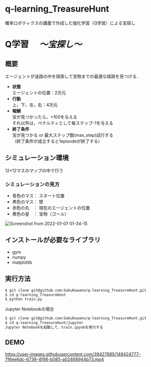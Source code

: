 # q-learning_TreasureHunt
確率ロボティクスの講義で作成した強化学習（Q学習）による宝探し

# Q学習 　*〜宝探し〜*
## 概要
エージェントが迷路の中を探索して宝物までの最適な経路を見つける．  
- **状態**  
エージェントの位置：2次元
- **行動**  
上，下，左，右：4次元
- **報酬**  
宝が見つかったら，+100を与える  
それ以外は，ペナルティとして毎ステップ-1を与える
- **終了条件**  
宝が見つかる or 最大ステップ数(max_step)試行する  
（終了条件が成立すると1episodeが終了する）

## シミュレーション環境
12×12マスのマップの中で行う  

### シミュレーションの見方
- 青色のマス： スタート位置
- 黒色のマス： 壁
- 赤色の丸　： 現在のエージェントの位置
- 黄色の星　： 宝物（ゴール）
  
![Screenshot from 2022-01-07 01-34-15](https://user-images.githubusercontent.com/39427885/148420344-31e1a48e-0ddc-4d5f-a089-6ff9702de29e.png)

## インストールが必要なライブラリ
- gym
- numpy
- matplotlib

## 実行方法
```bash
$ git clone git@github.com:GakuKuwano/q-learning_TreasureHunt.git
$ cd q-learning_TreasureHunt
$ python train.py
```
Jupyter Notebookの場合
```bash
$ git clone git@github.com:GakuKuwano/q-learning_TreasureHunt.git
$ cd q-learning_TreasureHunt/jupyter
Jupyter Notebookを起動して，train.ipynbを実行する
```

## DEMO

https://user-images.githubusercontent.com/39427885/148424777-7f6ee6dc-6739-4f98-b085-a02468944b73.mp4

